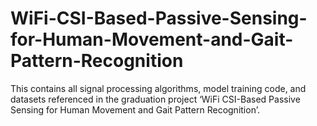 # WiFi-CSI-Based-Passive-Sensing-for-Human-Movement-and-Gait-Pattern-Recognition
This contains all signal processing algorithms, model training code, and datasets referenced in the graduation project ‘WiFi CSI-Based Passive Sensing for Human Movement and Gait Pattern Recognition’.
